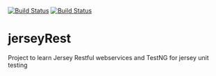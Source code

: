[![Build Status](https://travis-ci.org/v8-suresh/jerseyRest.svg?branch=master)](https://travis-ci.org/v8-suresh/jerseyRest)
[![Build Status](https://codeship.com/projects/9acb8810-a840-0132-7e0f-32b415211618/status?branch=master)](https://codeship.com/projects/9acb8810-a840-0132-7e0f-32b415211618/status?branch=master)

jerseyRest
==========

Project to learn Jersey Restful webservices and TestNG for jersey unit testing
